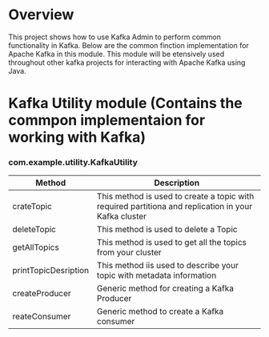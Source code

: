 # Overview
This project shows how to use Kafka Admin to perform common functionality in Kafka. 
Below are the common finction implementation for Apache Kafka in this module.
This module will be etensively used throughout other kafka projects for interacting with Apache Kafka using Java.

# Kafka Utility module (Contains the commpon implementaion for working with Kafka)
### com.example.utility.KafkaUtility
|   Method|Description   |
|---|---|
| crateTopic  |  This method is used to create a topic with required partitiona and replication in your Kafka cluster |   
|  deleteTopic | This method is used to delete a Topic  |   
|  getAllTopics| This method is used to get all the topics from your cluster  | 
|  printTopicDesription|  This method iis used to describe your topic with metadata information |
|  createProducer |  Generic method for creating a Kafka Producer |
|  reateConsumer| Generic method to create a Kafka consumer |